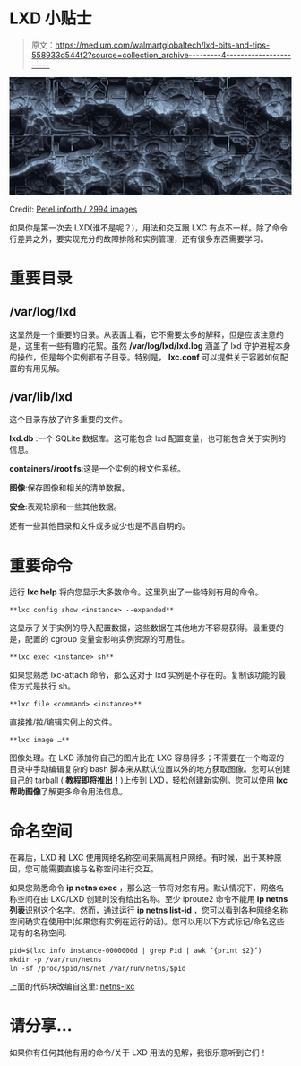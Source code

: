 # LXD 小贴士

> 原文：<https://medium.com/walmartglobaltech/lxd-bits-and-tips-558933d544f2?source=collection_archive---------4----------------------->

![](img/bfad4fcee922709ce633ff3cd8aa2f2b.png)

Credit: [PeteLinforth / 2994 images](https://pixabay.com/en/users/PeteLinforth-202249/)

如果你是第一次去 LXD(谁不是呢？)，用法和交互跟 LXC 有点不一样。除了命令行差异之外，要实现充分的故障排除和实例管理，还有很多东西需要学习。

# 重要目录

## /var/log/lxd

这显然是一个重要的目录。从表面上看，它不需要太多的解释，但是应该注意的是，这里有一些有趣的花絮。虽然 **/var/log/lxd/lxd.log** 涵盖了 lxd 守护进程本身的操作，但是每个实例都有子目录。特别是， **lxc.conf** 可以提供关于容器如何配置的有用见解。

## /var/lib/lxd

这个目录存放了许多重要的文件。

**lxd.db** :一个 SQLite 数据库。这可能包含 lxd 配置变量，也可能包含关于实例的信息。

**containers/<instance>/root fs**:这是一个实例的根文件系统。

**图像**:保存图像和相关的清单数据。

**安全**:表观轮廓和一些其他数据。

还有一些其他目录和文件或多或少也是不言自明的。

# 重要命令

运行 **lxc help** 将向您显示大多数命令。这里列出了一些特别有用的命令。

```
**lxc config show <instance> --expanded**
```

这显示了关于实例的导入配置数据，这些数据在其他地方不容易获得。最重要的是，配置的 cgroup 变量会影响实例资源的可用性。

```
**lxc exec <instance> sh**
```

如果您熟悉 lxc-attach 命令，那么这对于 lxd 实例是不存在的。复制该功能的最佳方式是执行 sh。

```
**lxc file <command> <instance>**
```

直接推/拉/编辑实例上的文件。

```
**lxc image …**
```

图像处理。在 LXD 添加你自己的图片比在 LXC 容易得多；不需要在一个晦涩的目录中手动编辑复杂的 bash 脚本来从默认位置以外的地方获取图像。您可以创建自己的 tarball ( **教程即将推出！**)上传到 LXD，轻松创建新实例。您可以使用 **lxc 帮助图像**了解更多命令用法信息。

# 命名空间

在幕后，LXD 和 LXC 使用网络名称空间来隔离租户网络。有时候，出于某种原因，您可能需要直接与名称空间进行交互。

如果您熟悉命令 **ip netns exec** ，那么这一节将对您有用。默认情况下，网络名称空间在由 LXC/LXD 创建时没有给出名称。至少 iproute2 命令不能用 **ip netns 列表**识别这个名字。然而，通过运行 **ip netns list-id** ，您可以看到各种网络名称空间确实在使用中(如果您有实例在运行的话)。您可以用以下方式标记/命名这些现有的名称空间:

```
pid=$(lxc info instance-0000000d | grep Pid | awk ‘{print $2}’)
mkdir -p /var/run/netns
ln -sf /proc/$pid/ns/net /var/run/netns/$pid
```

上面的代码块改编自这里: [netns-lxc](https://gist.github.com/niedbalski/ea84a2dd7a7a5b50cda0)

# 请分享…

如果你有任何其他有用的命令/关于 LXD 用法的见解，我很乐意听到它们！